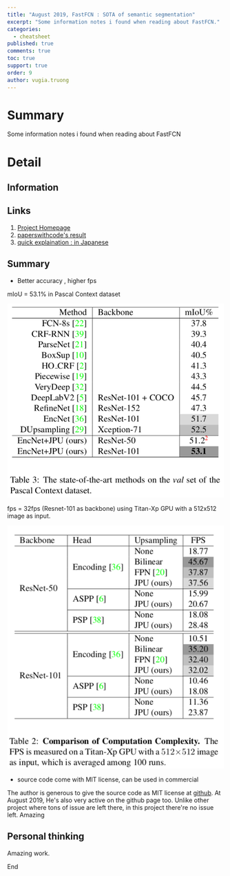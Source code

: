 ```yaml
---
title: "August 2019, FastFCN : SOTA of semantic segmentation"
excerpt: "Some information notes i found when reading about FastFCN."
categories: 
  - cheatsheet
published: true
comments: true
toc: true
support: true
order: 9
author: vugia.truong
---
```


# Summary

Some information notes i found when reading about FastFCN

# Detail

## Information

## Links

1. [Project Homepage](https://github.com/wuhuikai/FastFCN)
2. [paperswithcode's result](https://paperswithcode.com/sota/semantic-segmentation-on-pascal-context)
3. [quick explaination : in Japanese](https://qiita.com/kamata1729/items/1b495658a63d76904ac3)

## Summary

* Better accuracy , higher fps 

mIoU = 53.1% in Pascal Context dataset

![accuracy](/assets/images/2019/fast_fcn_1.png)

fps = 32fps (Resnet-101 as backbone) using Titan-Xp GPU with a 512x512 image as input.

![fps](/assets/images/2019/fast_fcn_2.png)

* source code come with MIT license, can be used in commercial

The author is generous to give the source code as MIT license at [github](https://github.com/wuhuikai/FastFCN). At August 2019, He's also very active on the github page too. Unlike other project where tons of issue are left there, in this project there're no issue left. Amazing

## Personal thinking 

Amazing work. 

End

